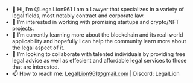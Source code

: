 - 👋 Hi, I’m @LegalLion961 I am a Lawyer that specializes in a variety of legal fields, most notably contract and corporate law.
- 👀 I’m interested in working with promising startups and crypto/NFT projects.
- 🌱 I’m currently learning more about the blockchain and its real-world applicability and hopefully I can help the community learn more about the legal aspect of it.
- 💞️ I’m looking to collaborate with talented individuals by providing free legal advice as well as effecient and affordable legal services to those that are interested.
- 📫 How to reach me: LegalLion961@gmail.com | Discord: LegalLion
